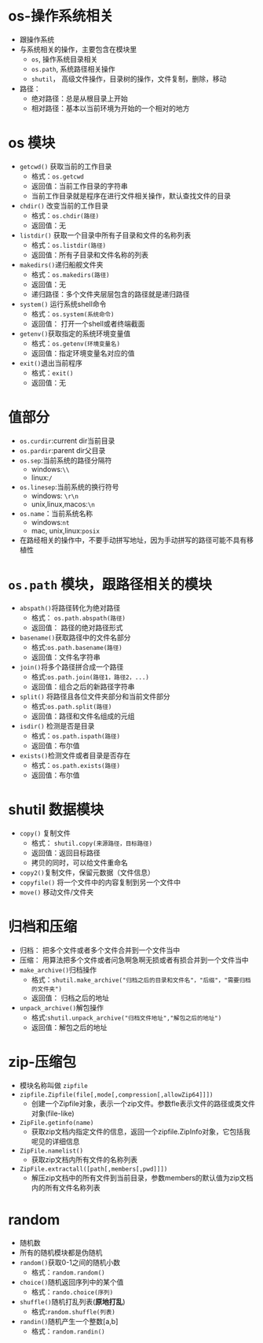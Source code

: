 # os-操作系统相关
- 跟操作系统
- 与系统相关的操作，主要包含在模块里
    - `os`, 操作系统目录相关
    - `os.path`, 系统路径相关操作
    - `shutil`， 高级文件操作，目录树的操作，文件复制，删除，移动
- 路径：
    - 绝对路径：总是从根目录上开始
    - 相对路径：基本以当前环境为开始的一个相对的地方

# os 模块
- `getcwd()` 获取当前的工作目录
    - 格式：`os.getcwd`
    - 返回值：当前工作目录的字符串
    - 当前工作目录就是程序在进行文件相关操作，默认查找文件的目录
- `chdir()` 改变当前的工作目录
    - 格式：`os.chdir(路径)`
    - 返回值：无
- `listdir()` 获取一个目录中所有子目录和文件的名称列表
    - 格式：`os.listdir(路径)`
    - 返回值：所有子目录和文件名称的列表
- `makedirs()`递归船舰文件夹
    - 格式：`os.makedirs(路径)`
    - 返回值：无
    - 递归路径：多个文件夹层层包含的路径就是递归路径
- `system()` 运行系统shell命令
    - 格式：`os.system(系统命令)`
    - 返回值： 打开一个shell或者终端截面
- `getenv()`获取指定的系统环境变量值
    - 格式：`os.getenv(环境变量名)`
    - 返回值：指定环境变量名对应的值
- `exit()`退出当前程序
    - 格式：`exit()`
    - 返回值：无

# 值部分
- `os.curdir`:current dir当前目录
- `os.pardir`:parent dir父目录
- `os.sep`:当前系统的路径分隔符
    - windows:`\\`
    - linux:`/`
- `os.linesep`:当前系统的换行符号
    - windows: `\r\n`
    - unix,linux,macos:`\n`
- `os.name`：当前系统名称
    - windows:`nt`
    - mac, unix,linux:`posix`
- 在路经相关的操作中，不要手动拼写地址，因为手动拼写的路径可能不具有移植性

# `os.path` 模块，跟路径相关的模块
- `abspath()`将路径转化为绝对路径
    - 格式： `os.path.abspath(路径)`
    - 返回值： 路径的绝对路径形式
- `basename()`获取路径中的文件名部分
    - 格式:`os.path.basename(路径)`
    - 返回值：文件名字符串
- `join()`将多个路径拼合成一个路径
    - 格式:`os.path.join(路径1，路径2，...)`
    - 返回值：组合之后的新路径字符串
- `split()` 将路径且各位文件夹部分和当前文件部分
    - 格式:`os.path.split(路径)` 
    - 返回值：路径和文件名组成的元组
- `isdir()` 检测是否是目录
    - 格式：`os.path.ispath(路径)`
    - 返回值：布尔值
- `exists()`检测文件或者目录是否存在
    - 格式：`os.path.exists(路径)`
    - 返回值：布尔值

# shutil 数据模块
- `copy()` 复制文件
    - 格式： `shutil.copy(来源路径，目标路径)`
    - 返回值：返回目标路径
    - 拷贝的同时，可以给文件重命名
- `copy2()`复制文件，保留元数据（文件信息）
- `copyfile()` 将一个文件中的内容复制到另一个文件中
- `move()` 移动文件/文件夹
# 归档和压缩
- 归档： 把多个文件或者多个文件合并到一个文件当中 
- 压缩： 用算法把多个文件或者问急啊急啊无损或者有损合并到一个文件当中
- `make_archive()`归档操作
    - 格式：`shutil.make_archive("归档之后的目录和文件名"，"后缀"，"需要归档的文件夹")`
    - 返回值：  归档之后的地址
- `unpack_archive()`解包操作
    - 格式:`shutil.unpack_archive("归档文件地址","解包之后的地址")`
    - 返回值：解包之后的地址
# zip-压缩包
- 模块名称叫做 `zipfile`
- `zipfile.Zipfile(file[,mode[,compression[,allowZip64]]])`
    - 创建一个Zipfile对象，表示一个zip文件。参数fle表示文件的路径或类文件对象(file-like)
- `ZipFile.getinfo(name)`
    - 获取zip文档内指定文件的信息，返回一个zipfile.ZipInfo对象，它包括我呢见的详细信息
- `ZipFile.namelist()`
    - 获取zip文档内所有文件的名称列表
- `ZipFile.extractall([path[,members[,pwd]]])`
    - 解压zip文档中的所有文件到当前目录，参数members的默认值为zip文档内的所有文件名称列表
# random
- 随机数
- 所有的随机模块都是伪随机
- `random()`获取0-1之间的随机小数
    - 格式：`random.random()`
- `choice()`随机返回序列中的某个值
    - 格式：`rando.choice(序列)`
- `shuffle()`随机打乱列表(**原地打乱**)
    - 格式:`random.shuffle(列表)`
- `randin()`随机产生一个整数[a,b]
    - 格式：`random.randin()`
    